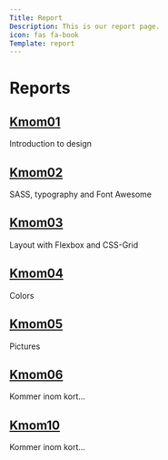 ```yaml
---
Title: Report
Description: This is our report page.
icon: fas fa-book
Template: report
---
```


Reports
==========================

<div class="kmom-box">
    <a href="report/kmom01"><h2>Kmom01</h2></a>
    <p>Introduction to design</p>
    <div class="arrow"><a href="report/kmom01"><i class="fas fa-arrow-circle-right"></i></a></div>
</div>

<div class="kmom-box">
    <a href="report/kmom02"><h2>Kmom02</h2></a>
    <p>SASS, typography and Font Awesome</p>
    <div class="arrow"><a href="report/kmom02"><i class="fas fa-arrow-circle-right"></i></a></div>
</div>

<div class="kmom-box">
    <a href="report/kmom03"><h2>Kmom03</h2></a>
    <p>Layout with Flexbox and CSS-Grid</p>
    <div class="arrow"><a href="report/kmom03"><i class="fas fa-arrow-circle-right"></i></a></div>
</div>

<div class="kmom-box">
    <a href="report/kmom04"><h2>Kmom04</h2></a>
    <p>Colors</p>
    <div class="arrow"><a href="report/kmom04"><i class="fas fa-arrow-circle-right"></i></a></div>
</div>

<div class="kmom-box">
    <a href="report/kmom05"><h2>Kmom05</h2></a>
    <p>Pictures</p>
    <div class="arrow"><a href="report/kmom05"><i class="fas fa-arrow-circle-right"></i></a></div>
</div>

<div class="kmom-box">
    <a href="report/kmom06"><h2>Kmom06</h2></a>
    <p>Kommer inom kort...</p>
    <div class="arrow"><a href="report/kmom06"><i class="fas fa-arrow-circle-right"></i></a></div>
</div>

<div class="kmom-box project">
    <a href="report/kmom10"><h2>Kmom10</h2></a>
    <p>Kommer inom kort...</p>
    <div class="arrow"><a href="report/kmom10"><i class="fas fa-arrow-circle-right"></i></a></div>
</div>